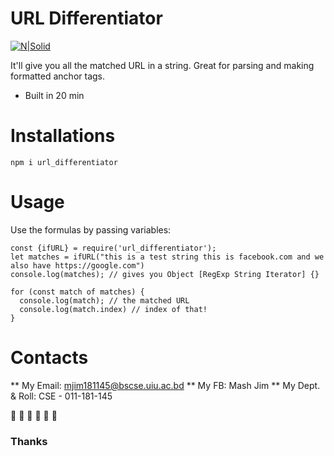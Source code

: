# URL Differentiator

[![N|Solid](https://cldup.com/dTxpPi9lDf.thumb.png)](https://mashukealam.github.io)


It'll give you all the matched URL in a string. Great for parsing and making formatted anchor tags.

  
  - Built in 20 min 

# Installations
```npm i url_differentiator```

# Usage
Use the formulas by passing variables:
``` 
const {ifURL} = require('url_differentiator');
let matches = ifURL("this is a test string this is facebook.com and we also have https://google.com")
console.log(matches); // gives you Object [RegExp String Iterator] {}

for (const match of matches) {
  console.log(match); // the matched URL
  console.log(match.index) // index of that!
}
```

# Contacts
** My Email: mjim181145@bscse.uiu.ac.bd
** My FB: Mash Jim
** My Dept. & Roll: CSE - 011-181-145


:green_heart: :green_heart: :green_heart:
:purple_heart: :purple_heart: :purple_heart:
### Thanks